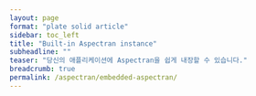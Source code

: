 ```yaml
---
layout: page
format: "plate solid article"
sidebar: toc_left
title: "Built-in Aspectran instance"
subheadline: ""
teaser: "당신의 애플리케이션에 Aspectran을 쉽게 내장할 수 있습니다."
breadcrumb: true
permalink: /aspectran/embedded-aspectran/
---
```


